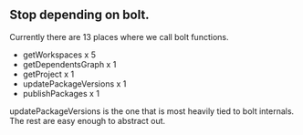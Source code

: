 ## Stop depending on bolt.

Currently there are 13 places where we call bolt functions.

- getWorkspaces x 5
- getDependentsGraph x 1
- getProject x 1
- updatePackageVersions x 1
- publishPackages x 1

updatePackageVersions is the one that is most heavily tied to bolt internals. The rest are easy enough to abstract out.
